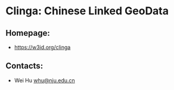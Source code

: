 Clinga: Chinese Linked GeoData
=======

## Homepage:
* https://w3id.org/clinga

## Contacts:
* Wei Hu <whu@nju.edu.cn>



